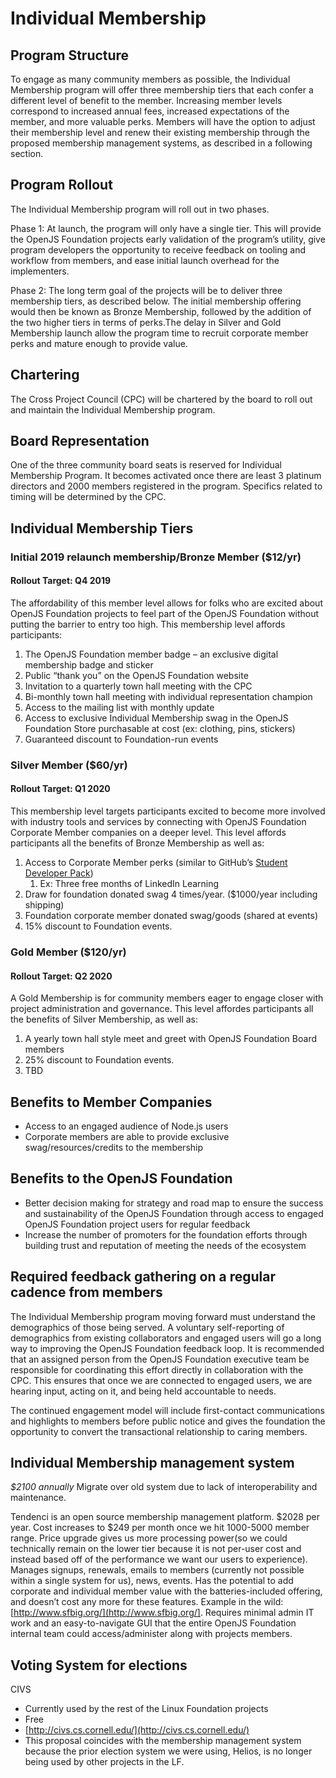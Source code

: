 # Individual Membership

## Program Structure

To engage as many community members as possible, the Individual Membership program will offer three membership tiers that each confer a different level of benefit to the member. Increasing member levels correspond to increased annual fees, increased expectations of the member, and more valuable perks. Members will have the option to adjust their membership level and renew their existing membership through the proposed membership management systems, as described in a following section.

## Program Rollout

The Individual Membership program will roll out in two phases. 

Phase 1: At launch, the program will only have a single tier. This will provide the OpenJS Foundation projects early validation of the program’s utility, give program developers the opportunity to receive feedback on tooling and workflow from members, and ease initial launch overhead for the implementers.

Phase 2: The long term goal of the projects will be to deliver three membership tiers, as described below. The initial membership offering would then be known as Bronze Membership, followed by the addition of the two higher tiers in terms of perks.The delay in Silver and Gold Membership launch allow the program time to recruit corporate member perks and mature enough to provide value.

## Chartering

The Cross Project Council (CPC) will be chartered by the board to roll out and maintain the Individual Membership program.

## Board Representation

One of the three community board seats is reserved for Individual Membership Program. It becomes activated once
there are least 3 platinum directors and 2000 members registered in the program. Specifics related to timing will
be determined by the CPC.

## Individual Membership Tiers

### Initial 2019 relaunch membership/Bronze Member ($12/yr) 

#### Rollout Target: Q4 2019

The affordability of this member level allows for folks who are excited about OpenJS Foundation projects to feel part of the OpenJS Foundation without putting the barrier to entry too high. This membership level affords participants:

1. The OpenJS Foundation member badge – an exclusive digital membership badge and sticker 
2. Public “thank you” on the OpenJS Foundation website 
3. Invitation to a quarterly town hall meeting with the CPC 
4. Bi-monthly town hall meeting with individual representation champion 
5. Access to the mailing list with monthly update 
6. Access to exclusive Individual Membership swag in the OpenJS Foundation Store purchasable at cost (ex: clothing, pins, stickers) 
7. Guaranteed discount to Foundation-run events

### Silver Member ($60/yr) 

#### Rollout Target: Q1 2020

This membership level targets participants excited to become more involved with industry tools and services by connecting with OpenJS Foundation Corporate Member companies on a deeper level. This level affords participants all the benefits of Bronze Membership as well as:

1. Access to Corporate Member perks (similar to GitHub’s [Student Developer Pack](https://education.github.com/pack)) 
    1. Ex: Three free months of LinkedIn Learning 
2. Draw for foundation donated swag 4 times/year. ($1000/year including shipping) 
3. Foundation corporate member donated swag/goods (shared at events) 
4. 15% discount to Foundation events. 
  
### Gold Member ($120/yr) 

#### Rollout Target: Q2 2020

A Gold Membership is for community members eager to engage closer with project administration and governance. This level affordes participants all the benefits of Silver Membership, as well as:

1. A yearly town hall style meet and greet with OpenJS Foundation Board members 
2. 25% discount to Foundation events.
3. TBD
  
## Benefits to Member Companies

- Access to an engaged audience of Node.js users 
- Corporate members are able to provide exclusive swag/resources/credits to the membership 

## Benefits to the OpenJS Foundation

- Better decision making for strategy and road map to ensure the success and sustainability of the OpenJS Foundation through access to engaged OpenJS Foundation project users for regular feedback 
- Increase the number of promoters for the foundation efforts through building trust and reputation of meeting the needs of the ecosystem 
  
## Required feedback gathering on a regular cadence from members 

The Individual Membership program moving forward must understand the demographics of those being served. A voluntary self-reporting of demographics from existing collaborators and engaged users will go a long way to improving the OpenJS Foundation feedback loop. It is recommended that an assigned person from the OpenJS Foundation executive team be responsible for coordinating this effort directly in collaboration with the CPC. This ensures that once we are connected to engaged users, we are hearing input, acting on it, and being held accountable to needs.

The continued engagement model will include first-contact communications and highlights to members before public notice and gives the foundation the opportunity to convert the transactional relationship to caring members. 

## Individual Membership management system

*$2100 annually*
Migrate over old system due to lack of interoperability and maintenance.

Tendenci is an open source membership management platform. $2028 per year. Cost increases to $249 per month once we hit 1000-5000 member range. Price upgrade gives us more processing power(so we could technically remain on the lower tier because it is not per-user cost and instead based off of the performance we want our users to experience). Manages signups, renewals, emails to members (currently not possible within a single system for us), news, events. Has the potential to add corporate and individual member value with the batteries-included offering, and doesn’t cost any more for these features. Example in the wild: [http://www.sfbig.org/](http://www.sfbig.org/]. Requires minimal admin IT work and an easy-to-navigate GUI that the entire OpenJS Foundation internal team could access/administer along with projects members.  
  
## Voting System for elections
CIVS

- Currently used by the rest of the Linux Foundation projects 
- Free 
- [http://civs.cs.cornell.edu/](http://civs.cs.cornell.edu/) 
- This proposal coincides with the membership management system because the prior election system we were using, Helios, is no longer being used by other projects in the LF.
